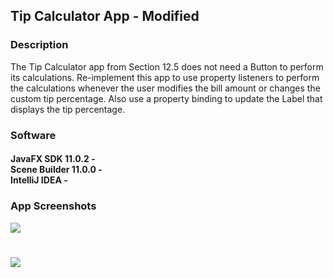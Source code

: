 
<h2> Tip Calculator App - Modified</h2> 

<h3> Description </h3>
The Tip Calculator app from Section 12.5 does not need a Button to perform its calculations. Re-implement this app to use property listeners to perform the calculations whenever the user modifies the bill amount or changes the custom tip percentage. Also use a property binding to update the Label that displays the tip percentage.

<h3> Software </h3>
<h4>JavaFX SDK 11.0.2 -<br>
Scene Builder 11.0.0 -<br>
IntelliJ IDEA - <br>


<h3> App Screenshots </h3>

![](img/tip1.JPG)
#
![](img/tip2.JPG)
